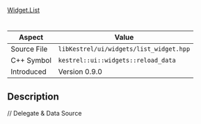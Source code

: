 [Widget.List](index.md)
# 
| Aspect | Value |
| --- | --- |
| Source File | `libKestrel/ui/widgets/list_widget.hpp` |
| C++ Symbol | `kestrel::ui::widgets::reload_data` |
| Introduced | Version 0.9.0 |
## Description
// Delegate & Data Source
